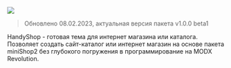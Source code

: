 [![](https://file.modx.pro/files/c/e/a/cea37261ae548771e9f8b1ef3c2b4f4d.png)](https://file.modx.pro/files/c/e/a/cea37261ae548771e9f8b1ef3c2b4f4d.png)

> Обновлено 08.02.2023, актуальная версия пакета v1.0.0 beta1

HandyShop - готовая тема для интернет магазина или каталога.
Позволяет создать сайт-каталог или интернет магазин на основе пакета miniShop2 без глубокого погружения
в программирование на MODX Revolution.
